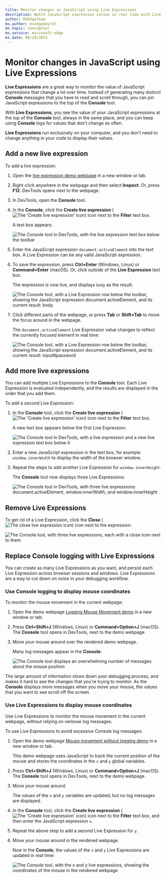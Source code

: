 ```yaml
---
title: Monitor changes in JavaScript using Live Expressions
description: Watch JavaScript expression values in real time with Live Expressions.  If you find yourself typing the same JavaScript expressions into the Console tool repeatedly, try Live Expressions instead.
author: MSEdgeTeam
ms.author: msedgedevrel
ms.topic: conceptual
ms.service: microsoft-edge
ms.date: 08/29/2023
---
```

# Monitor changes in JavaScript using Live Expressions

**Live Expressions** are a great way to monitor the value of JavaScript expressions that change a lot over time.  Instead of generating many distinct **Console** messages that you have to read and scroll through, you can pin JavaScript expressions to the top of the **Console** tool.

With **Live Expressions**, you see the value of your JavaScript expressions at the top of the **Console** tool, always in the same place, and you can keep using **Console** logs for values that don't change as often.

**Live Expressions** run exclusively on your computer, and you don't need to change anything in your code to display their values.


<!-- ====================================================================== -->
## Add a new live expression

To add a live expression:

1. Open the [live expression demo webpage](https://microsoftedge.github.io/Demos/devtools-console/live-expressions.html) in a new window or tab.

1. Right-click anywhere in the webpage and then select **Inspect**.  Or, press **F12**.  DevTools opens next to the webpage.

1. In DevTools, open the **Console** tool.

1. In the **Console**, click the **Create live expression** (![The 'Create live expression' icon](./live-expressions-images/live-expression-icon.png)) icon next to the **Filter** text box.

   A text box appears:

   ![The Console tool in DevTools, with the live expression text box below the toolbar](./live-expressions-images/empty-expression.png)

1. Enter the JavaScript expression `document.activeElement` into the text box.  A Live Expression can be any valid JavaScript expression.

1. To save the expression, press **Ctrl+Enter** (Windows, Linux) or **Command+Enter** (macOS).  Or, click outside of the **Live Expression** text box.

   The expression is now live, and displays `body` as the result:

   ![The Console tool, with a Live Expression row below the toolbar, showing the JavaScript expression document.activeElement, and its current result: body](./live-expressions-images/body-active-element.png)

1. Click different parts of the webpage, or press **Tab** or **Shift+Tab** to move the focus around in the webpage.

   The `document.activeElement` Live Expression value changes to reflect the currently focused element in real time:

   ![The Console tool, with a Live Expression row below the toolbar, showing the JavaScript expression document.activeElement, and its current result: input#password](./live-expressions-images/input-active-element.png)


<!-- ====================================================================== -->
## Add more live expressions

You can add multiple Live Expressions to the **Console** tool.  Each Live Expression is evaluated independently, and the results are displayed in the order that you add them.

To add a second Live Expression:

1. In the **Console** tool, click the **Create live expression** (![The 'Create live expression' icon](./live-expressions-images/live-expression-icon.png)) icon next to the **Filter** text box.

   A new text box appears below the first Live Expression:

   ![The Console tool in DevTools, with a live expression and a new live expression text box below it](./live-expressions-images/second-empty-expression.png)

1. Enter a new JavaScript expression in the text box, for example `window.innerWidth` to display the width of the browser window.

1. Repeat the steps to add another Live Expression for `window.innerHeight`.

   The **Console** tool now displays three Live Expressions:

   ![The Console tool in DevTools, with three live expressions: document.activeElement, window.innerWidth, and window.innerHeight](./live-expressions-images/three-expressions.png)


<!-- ====================================================================== -->
## Remove Live Expressions

To get rid of a Live Expression, click the **Close** (![The close live expression icon](./live-expressions-images/close-icon.png)) icon next to the expression:

![The Console tool, with three live expressions, each with a close icon next to them](./live-expressions-images/remove-live-expression.png)


<!-- ====================================================================== -->
## Replace Console logging with Live Expressions

You can create as many Live Expressions as you want, and persist each Live Expression across browser sessions and windows.  Live Expressions are a way to cut down on noise in your debugging workflow.


### Use Console logging to display mouse coordinates

To monitor the mouse movement in the current webpage:

1. Open the demo webpage [Logging Mouse Movement demo](https://microsoftedge.github.io/Demos/devtools-console/mousemove.html) in a new window or tab.

1. Press **Ctrl+Shift+J** (Windows, Linux) or **Command+Option+J** (macOS).  The **Console** tool opens in DevTools, next to the demo webpage.

1. Move your mouse around over the rendered demo webpage.

   Many log messages appear in the **Console**:

   ![The Console tool displays an overwhelming number of messages about the mouse position](./live-expressions-images/mouse-position-logs.png)

The large amount of information slows down your debugging process, and makes it hard to see the changes that you're trying to monitor.  As the **Console** displays more messages when you move your mouse, the values that you want to see scroll off the screen.


### Use Live Expressions to display mouse coordinates

Use Live Expressions to monitor the mouse movement in the current webpage, without relying on verbose log messages.

To use Live Expressions to avoid excessive Console log messages:

1. Open the demo webpage [Mouse movement without logging demo](https://microsoftedge.github.io/Demos/devtools-console/mousemove-no-log.html) in a new window or tab.

   This demo webpage uses JavaScript to track the current position of the mouse and stores the coordinates in the `x` and `y` global variables.

1. Press **Ctrl+Shift+J** (Windows, Linux) or **Command+Option+J** (macOS).  The **Console** tool opens in DevTools, next to the demo webpage.

1. Move your mouse around.
   
   The values of the `x` and `y` variables are updated, but no log messages are displayed.

1. In the **Console** tool, click the **Create live expression** (![The 'Create live expression' icon](./live-expressions-images/live-expression-icon.png)) icon next to the **Filter** text box, and then enter the JavaScript expression `x`.

1. Repeat the above step to add a second Live Expression for `y`.

1. Move your mouse around in the rendered webpage.

   Now in the **Console**, the values of the `x` and `y` Live Expressions are updated in real time:

   ![The Console tool, with the x and y live expressions, showing the coordinates of the mouse in the rendered webpage](./live-expressions-images/x-and-y.png)
